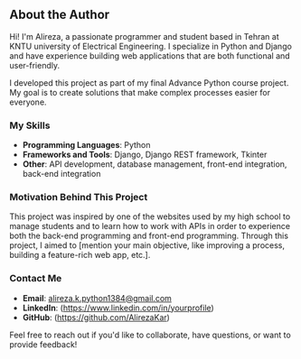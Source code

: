 ## About the Author

Hi! I'm Alireza, a passionate programmer and student based in Tehran at KNTU university of Electrical Engineering. I specialize in Python and Django and have experience building web applications that are both functional and user-friendly.

I developed this project as part of my final Advance Python course project. My goal is to create solutions that make complex processes easier for everyone.

### My Skills
- **Programming Languages**: Python
- **Frameworks and Tools**: Django, Django REST framework, Tkinter
- **Other**: API development, database management, front-end integration, back-end integration

### Motivation Behind This Project
This project was inspired by one of the websites used by my high school to manage students and to learn how to work with APIs in order to experience both the back-end programming and front-end programming. Through this project, I aimed to [mention your main objective, like improving a process, building a feature-rich web app, etc.].

### Contact Me
- **Email**: alireza.k.python1384@gmail.com
- **LinkedIn**: (https://www.linkedin.com/in/yourprofile)
- **GitHub**: (https://github.com/AlirezaKar)

Feel free to reach out if you'd like to collaborate, have questions, or want to provide feedback!
